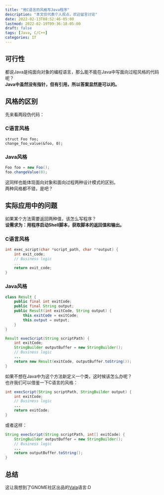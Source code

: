 ```yaml
---
title: "用C语言的风格写Java程序"
description: "本文仅代表个人观点，欢迎留言讨论"
date: 2022-02-13T08:52:46-05:00
lastmod: 2022-02-19T09:36:18-05:00
draft: false
tags: [Java, C/C++]
categories: IT
---
```


## 可行性
都说Java是纯面向对象的编程语言，那么能不能在Java中写面向过程风格的代码呢？  
**Java中虽然没有指针，但有引用，所以答案显然是可以的。**
## 风格的区别
先来看两段伪代码：    
### C语言风格
```
struct Foo foo;
change_foo_value(&foo, 0);
```
### Java风格
```java
Foo foo = new Foo();
foo.changeValue(0);
```
这同样也能体现面向对象和面向过程两种设计模式的区别。  
两种风格都不错，是吧？
## 实际应用中的问题
如果某个方法需要返回两种值，该怎么写程序？  
**设需求为：用程序启动Shell脚本，获取脚本的返回值和输出。**
### C语言风格
```c
int exec_script(char *script_path, char **output) {
	int exit_code;
	// Business logic
	...
	return exit_code;
}
```
### Java风格
```java
class Result {
	public final int exitCode;
	public final String output;
	public Result(int exitCode, String output) {
		this.exitCode = exitCode;
		this.output = output;
	}
}

Result execScript(String scriptPath) {
	int exitCode;
	StringBuilder outputBuffer = new StringBuilder();
	// Business logic
	...
	return new Result(exitCode, outputBuffer.toString());
}
```
如果不想在Java中为这个方法新定义一个类，这时候该怎么办呢？  
也许我们可以借鉴一下C语言的风格：
```java
int execScript(String scriptPath, StringBuilder output) {
	int exitCode;
	// Business logic
	...
	return exitCode;
}
```
或者这样：
```java
String execScript(String scriptPath, int[] exitCode) {
	StringBuilder outputBuffer = new StringBuilder();
	// Business logic
	...
	return outputBuffer.toString();
}
```

## 总结
这让我想到了GNOME社区出品的[Vala](https://wiki.gnome.org/Projects/Vala)语言:D